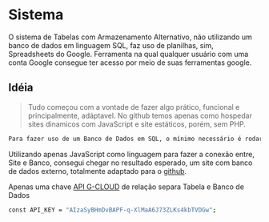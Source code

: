 # Sistema

O sistema de Tabelas com Armazenamento Alternativo, não utilizando um banco de dados em linguagem SQL, faz uso de planilhas, sim, Spreadsheets do Google. Ferramenta na qual qualquer usuário com uma conta Google consegue ter acesso por meio de suas ferramentas google.

## Idéia
>
> Tudo começou com a vontade de fazer algo prático,
> funcional e principalmente, adáptavel. No github temos apenas como
> hospedar sites dinamicos com JavaScript e site estáticos, porém, sem PHP.

```sh
Para fazer uso de um Banco de Dados em SQL, o mínimo necessário é rodar um código fonte em PHP. Pensando nisso, é fato que a maioria de nós não queremos ter que pagar uma Hospedagem apenas para testar nossos projetos, tanto para mostrar aos outros. Por isso, muitos optam por fazer uso dos repositórios do GitHub com um Host particular.
```

Utilizando apenas JavaScript como linguagem para fazer a conexão entre, Site e Banco, consegui chegar no resultado esperado, um site com banco de dados externo, totalmente adaptado para o [github](https://github.com/henzofelici/Tabelas-com-Armazenamento-em-Google-Speadsheet).

Apenas uma chave [API G-CLOUD](https://console.cloud.google.com/) de relação separa Tabela e Banco de Dados
```bash
const API_KEY = "AIzaSyBHmDvBAPF-q-XlMaA6J73ZLKs4kbTVDGw";
```
